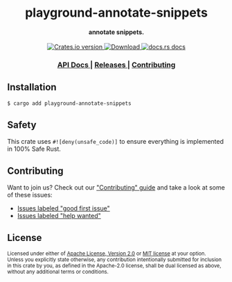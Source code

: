<h1 align="center">playground-annotate-snippets</h1>
<div align="center">
  <strong>
    annotate snippets.
  </strong>
</div>

<br />

<div align="center">
  <!-- Crates version -->
  <a href="https://crates.io/crates/playground-annotate-snippets">
    <img src="https://img.shields.io/crates/v/playground-annotate-snippets.svg?style=flat-square"
    alt="Crates.io version" />
  </a>
  <!-- Downloads -->
  <a href="https://crates.io/crates/playground-annotate-snippets">
    <img src="https://img.shields.io/crates/d/playground-annotate-snippets.svg?style=flat-square"
      alt="Download" />
  </a>
  <!-- docs.rs docs -->
  <a href="https://docs.rs/playground-annotate-snippets">
    <img src="https://img.shields.io/badge/docs-latest-blue.svg?style=flat-square"
      alt="docs.rs docs" />
  </a>
</div>

<div align="center">
  <h3>
    <a href="https://docs.rs/playground-annotate-snippets">
      API Docs
    </a>
    <span> | </span>
    <a href="https://github.com/async-rs/async-std/releases">
      Releases
    </a>
    <span> | </span>
    <a href="https://github.com/yoshuawuyts/playground-annotate-snippets/blob/master.github/CONTRIBUTING.md">
      Contributing
    </a>
  </h3>
</div>

## Installation
```sh
$ cargo add playground-annotate-snippets
```

## Safety
This crate uses ``#![deny(unsafe_code)]`` to ensure everything is implemented in
100% Safe Rust.

## Contributing
Want to join us? Check out our ["Contributing" guide][contributing] and take a
look at some of these issues:

- [Issues labeled "good first issue"][good-first-issue]
- [Issues labeled "help wanted"][help-wanted]

[contributing]: https://github.com/yoshuawuyts/playground-annotate-snippets/blob/master.github/CONTRIBUTING.md
[good-first-issue]: https://github.com/yoshuawuyts/playground-annotate-snippets/labels/good%20first%20issue
[help-wanted]: https://github.com/yoshuawuyts/playground-annotate-snippets/labels/help%20wanted

## License

<sup>
Licensed under either of <a href="LICENSE-APACHE">Apache License, Version
2.0</a> or <a href="LICENSE-MIT">MIT license</a> at your option.
</sup>

<br/>

<sub>
Unless you explicitly state otherwise, any contribution intentionally submitted
for inclusion in this crate by you, as defined in the Apache-2.0 license, shall
be dual licensed as above, without any additional terms or conditions.
</sub>
